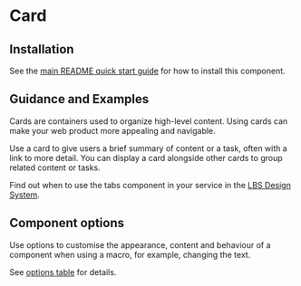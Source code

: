 # Card

## Installation

See the [main README quick start guide](https://github.com/alphagov/govuk-frontend#quick-start) for how to install this component.

## Guidance and Examples

Cards are containers used to organize high-level content. Using cards can make your web product more appealing and navigable.

Use a card to give users a brief summary of content or a task, often with a link to more detail. You can display a card alongside other cards to group related content or tasks.

Find out when to use the tabs component in your service in the [LBS Design System](https://design-system.service.gov.uk/components/tabs).

## Component options

Use options to customise the appearance, content and behaviour of a component when using a macro, for example, changing the text.

See [options table](https://design-system.service.gov.uk/components/header/#options-tabs-example) for details.
